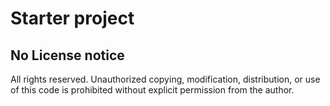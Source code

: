 # Starter project

## No License notice
All rights reserved. Unauthorized copying, modification, distribution, or use of this code is prohibited without explicit permission from the author.
